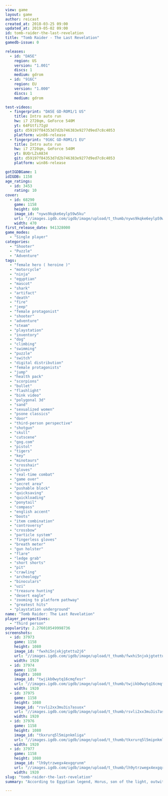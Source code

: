 ```yaml
---
view: game
layout: game
author: reicast
created_at: 2018-03-25 09:00
updated_at: 2019-05-02 09:00
id: tomb-raider-the-last-revelation
title: "Tomb Raider - The Last Revelation"
gamedb-issue: 0

releases:
  - id: "DA5E"
    region: US
    version: "1.001"
    discs: 1
    medium: gdrom
  - id: "916C"
    region: EU
    version: "1.000"
    discs: 1
    medium: gdrom

test-videos:
  - fingerprint: "DA5E GD-ROM1/1 US"
    title: Intro auto run
    hw: i7 2720qm, GeForce 540M
    yt: 64FGtfi7IgU
    git: d59197f84353d7d2b746383e9277d9ed7c8c4053
    platform: win86-release
  - fingerprint: "916C GD-ROM1/1 EU"
    title: Intro auto run
    hw: i7 2720qm, GeForce 540M
    yt: BUQrLZsA834
    git: d59197f84353d7d2b746383e9277d9ed7c8c4053
    platform: win86-release

gotIGDBGame: 1
idIGDB: 1158
age_ratings:
  - id: 3453
    rating: 10
cover:
  - id: 68290
    game: 1158
    height: 600
    image_id: "nyws9kqke6eylp59w5ku"
    url: "//images.igdb.com/igdb/image/upload/t_thumb/nyws9kqke6eylp59w5ku.jpg"
    width: 470
first_release_date: 941328000
game_modes:
  - "Single player"
categories:
  - "Shooter"
  - "Puzzle"
  - "Adventure"
tags:
  - "female hero ( heroine )"
  - "motorcycle"
  - "ninja"
  - "egyptian"
  - "mascot"
  - "shark"
  - "artifact"
  - "death"
  - "fire"
  - "jeep"
  - "female protagonist"
  - "shooter"
  - "adventure"
  - "steam"
  - "playstation"
  - "inventory"
  - "dog"
  - "climbing"
  - "swimming"
  - "puzzle"
  - "switch"
  - "digital distribution"
  - "female protagonists"
  - "jump"
  - "health pack"
  - "scorpions"
  - "bullet"
  - "flashlight"
  - "bink video"
  - "polygonal 3d"
  - "sand"
  - "sexualized women"
  - "psone classics"
  - "door"
  - "third-person perspective"
  - "shotgun"
  - "skull"
  - "cutscene"
  - "gog.com"
  - "pistol"
  - "tigers"
  - "key"
  - "minotaurs"
  - "crosshair"
  - "gloves"
  - "real-time combat"
  - "game over"
  - "secret area"
  - "pushable block"
  - "quicksaving"
  - "quickloading"
  - "ponytail"
  - "compass"
  - "english accent"
  - "boots"
  - "item combination"
  - "controversy"
  - "crossbow"
  - "particle system"
  - "fingerless gloves"
  - "breath meter"
  - "gun holster"
  - "flare"
  - "ledge grab"
  - "short shorts"
  - "pit"
  - "crawling"
  - "archeology"
  - "binoculars"
  - "uzi"
  - "treasure hunting"
  - "desert eagle"
  - "zooming to platform pathway"
  - "greatest hits"
  - "playstation underground"
name: "Tomb Raider: The Last Revelation"
player_perspectives:
  - "Third person"
popularity: 2.276010549998736
screenshots:
  - id: 37973
    game: 1158
    height: 1080
    image_id: "fwxhi5njxkjgtettu2j6"
    url: "//images.igdb.com/igdb/image/upload/t_thumb/fwxhi5njxkjgtettu2j6.jpg"
    width: 1920
  - id: 37974
    game: 1158
    height: 1080
    image_id: "twjikb0wytq16cmqfesr"
    url: "//images.igdb.com/igdb/image/upload/t_thumb/twjikb0wytq16cmqfesr.jpg"
    width: 1920
  - id: 37975
    game: 1158
    height: 1080
    image_id: "rsvli2xx3mu3is7asuox"
    url: "//images.igdb.com/igdb/image/upload/t_thumb/rsvli2xx3mu3is7asuox.jpg"
    width: 1920
  - id: 37976
    game: 1158
    height: 1080
    image_id: "tkxrurq5l5mipnkmliga"
    url: "//images.igdb.com/igdb/image/upload/t_thumb/tkxrurq5l5mipnkmliga.jpg"
    width: 1920
  - id: 37977
    game: 1158
    height: 1080
    image_id: "lh9ytrzwegx4exgqrunm"
    url: "//images.igdb.com/igdb/image/upload/t_thumb/lh9ytrzwegx4exgqrunm.jpg"
    width: 1920
slug: "tomb-raider-the-last-revelation"
summary: "According to Egyptian legend, Horus, son of the light, outwitted the evil God Set and imprisoned him in a secret tomb. Five thousand years later, Lara Croft discovers the lost tomb and unwittingly unleashes the evil God Set, fulfilling the ancient prophecy of his return to plunge mankind into darkness! In a race against time, Lara must use all her wit and skill to re-imprison Set and save the world from Armageddon."

---
```

